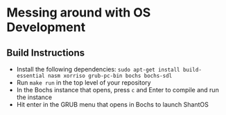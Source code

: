 # Messing around with OS Development
## Build Instructions
 - Install the following dependencies: `sudo apt-get install build-essential nasm xorriso grub-pc-bin bochs bochs-sdl`
 - Run `make run` in the top level of your repository
 - In the Bochs instance that opens, press `c` and Enter to compile and run the instance
 - Hit enter in the GRUB menu that opens in Bochs to launch ShantOS
